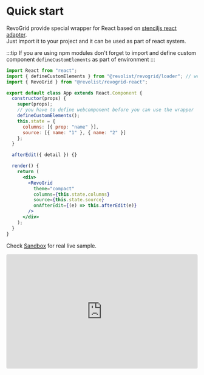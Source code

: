 # Quick start

RevoGrid provide special wrapper for React based on [stenciljs react adapter](https://www.npmjs.com/package/@stencil/react-output-target). 
<br>Just import it to your project and it can be used as part of react system.

:::tip
If you are using npm modules don't forget to import and define custom component `defineCustomElements` as part of environment
:::


```jsx
import React from "react";
import { defineCustomElements } from "@revolist/revogrid/loader"; // webcomponent definition loader 
import { RevoGrid } from "@revolist/revogrid-react";

export default class App extends React.Component {
  constructor(props) {
    super(props);
    // you have to define webcomponent before you can use the wrapper
    defineCustomElements();
    this.state = {
      columns: [{ prop: "name" }],
      source: [{ name: "1" }, { name: "2" }]
    };
  }

  afterEdit({ detail }) {}

  render() {
    return (
      <div>
        <RevoGrid
          theme="compact"
          columns={this.state.columns}
          source={this.state.source}
          onAfterEdit={(e) => this.afterEdit(e)}
        />
      </div>
    );
  }
}
```


Check [Sandbox](https://codesandbox.io/s/revogrid-react-g3ygo?file=/src/App.js) for real live sample.
<demo-react/>

<ClientOnly>
  <div class="tile">
    <iframe src="https://codesandbox.io/embed/revogrid-react-g3ygo?fontsize=14&hidenavigation=1&theme=dark"
     style="width:100%; height:300px; border:0; border-radius: 4px; overflow:hidden;"
     title="RevoGrid-React"
     allow="accelerometer; ambient-light-sensor; camera; encrypted-media; geolocation; gyroscope; hid; microphone; midi; payment; usb; vr; xr-spatial-tracking"
     sandbox="allow-forms allow-modals allow-popups allow-presentation allow-same-origin allow-scripts"></iframe>
  </div>
</ClientOnly>